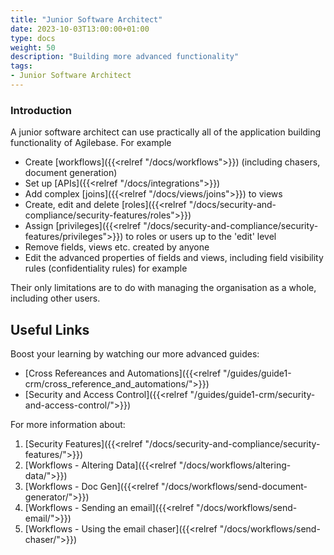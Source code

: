 ```yaml
---
title: "Junior Software Architect"
date: 2023-10-03T13:00:00+01:00
type: docs
weight: 50
description: "Building more advanced functionality"
tags:
- Junior Software Architect
---
```


### Introduction
A junior software architect can use practically all of the application building functionality of Agilebase. For example
* Create [workflows]({{<relref "/docs/workflows">}}) (including chasers, document generation)
* Set up [APIs]({{<relref "/docs/integrations">}})
* Add complex [joins]({{<relref "/docs/views/joins">}}) to views
* Create, edit and delete [roles]({{<relref "/docs/security-and-compliance/security-features/roles">}})
* Assign [privileges]({{<relref "/docs/security-and-compliance/security-features/privileges">}}) to roles or users up to the 'edit' level
* Remove fields, views etc. created by anyone
* Edit the advanced properties of fields and views, including field visibility rules (confidentiality rules) for example

Their only limitations are to do with managing the organisation as a whole, including other users.

## Useful Links
Boost your learning by watching our more advanced guides:
* [Cross Refereances and Automations]({{<relref "/guides/guide1-crm/cross_reference_and_automations/">}})
* [Security and Access Control]({{<relref "/guides/guide1-crm/security-and-access-control/">}})


For more information about:
1. [Security Features]({{<relref "/docs/security-and-compliance/security-features/">}})	
2. [Workflows - Altering Data]({{<relref "/docs/workflows/altering-data/">}})
3. [Workflows - Doc Gen]({{<relref "/docs/workflows/send-document-generator/">}})
4. [Workflows - Sending an email]({{<relref "/docs/workflows/send-email/">}})
5. [Workflows - Using the email chaser]({{<relref "/docs/workflows/send-chaser/">}})

